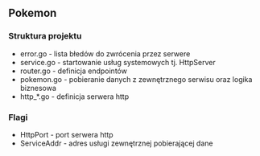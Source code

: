 ## Pokemon

### Struktura projektu
- error.go - lista błedów do zwrócenia przez serwere
- service.go - startowanie usług systemowych tj. HttpServer 
- router.go - definicja endpointów
- pokemon.go - pobieranie danych z zewnętrznego serwisu oraz logika biznesowa
- http_*.go - definicja serwera http 

### Flagi
- HttpPort - port serwera http
- ServiceAddr - adres usługi zewnętrznej pobierającej dane 